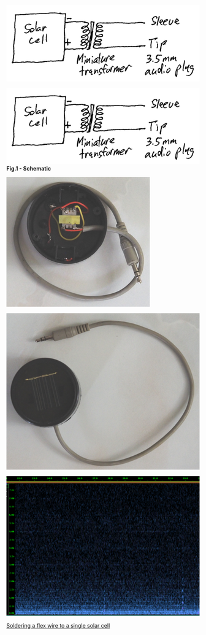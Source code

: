 ![](simple_sensor_schematic-1.png)

<p><img src="simple_sensor_schematic-1.png"><br><b>Fig.1 - Schematic</b></figcaption></p>

![](simple_sensor_1.resized.png)

![](simple_sensor_2.resized.png)

![](simple_sensor.png)

[Soldering a flex wire to a single solar cell](https://www.youtube.com/watch?v=4MQuvqyZ0wY)
